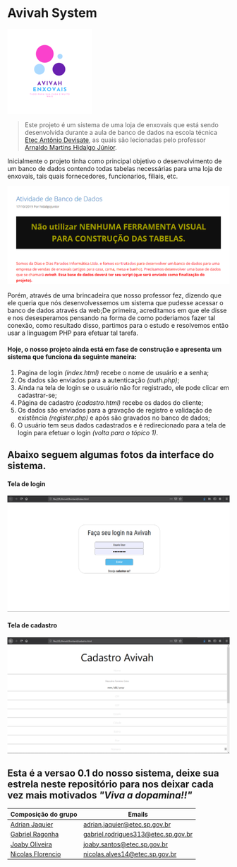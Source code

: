 # Avivah System

![](imagens_readme/avivahFavicon.png)

>Este projeto é um sistema de uma loja de enxovais que está sendo desenvolvida durante a aula de banco de dados na escola técnica [Etec Antônio Devisate](http://devisate.com.br/), as quais são lecionadas pelo professor [Arnaldo Martins Hidalgo Júnior](https://hidalgojunior.com.br/).

Inicialmente o projeto tinha como principal objetivo o desenvolvimento de um banco de dados contendo todas tabelas necessárias para uma loja de enxovais, tais quais fornecedores, funcionarios, filiais, etc.

![](imagens_readme/pedidos.png)

Porém, através de uma brincadeira que nosso professor fez, dizendo que ele queria que nós desenvolvessemos um sistema que pudesse acessar o banco de dados através da web;De primeira, acreditamos em que ele disse e nos desesperamos pensando na forma de como poderiamos fazer tal conexão, como resultado disso, partimos para o estudo e resolvemos então usar a linguagem PHP para efetuar tal tarefa.

#### Hoje, o nosso projeto ainda está em fase de construção e apresenta um sistema que funciona da seguinte maneira:

1. Pagina de login *(index.html)* recebe o nome de usuário e a senha;
2. Os dados são enviados para a autenticação *(auth.php)*;
3. Ainda na tela de login se o usuário não for registrado, ele pode clicar em cadastrar-se;
4. Página de cadastro *(cadastro.html)* recebe os dados do cliente;
5. Os dados são enviados para a gravação de registro e validação de existência *(register.php)* e após são gravados no banco de dados;
6. O usuário tem seus dados cadastrados e é redirecionado para a tela de login para efetuar o login *(volta para o tópico 1)*.

## Abaixo seguem algumas fotos da interface do sistema.
#### Tela de login
![](imagens_readme/tela_de_login.png)

#### Tela de cadastro
![](imagens_readme/tela_de_cadastro.png)

## Esta é a versao 0.1 do nosso sistema, deixe sua estrela neste repositório para nos deixar cada vez mais motivados *"Viva a dopamina!!"* 

|Composição do grupo|Emails|
|-----------|-----------|
|[Adrian Jaquier](https://github.com/adrian2004)|adrian.jaquier@etec.sp.gov.br|
|[Gabriel Ragonha](https://github.com/GabrielRagonhaRodrigues)|gabriel.rodrigues313@etec.sp.gov.br|
|[Joaby Oliveira](https://github.com/joaby-oliveira)|joaby.santos@etec.sp.gov.br|
|[Nicolas Florencio](https://github.com/nikitofloren)|nicolas.alves14@etec.sp.gov.br|
